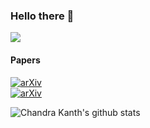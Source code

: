 ### Hello there 👋 

![](https://visitor-badge.glitch.me/badge?page_id=ck090) <br>

#### Papers
[![arXiv](https://img.shields.io/badge/arXiv-1234.56789-b31b1b.svg)](https://arxiv.org/abs/1234.56789) <br>
[![arXiv](https://img.shields.io/badge/arXiv-1234.56789-b31b1b.svg)](https://arxiv.org/abs/1234.56789) <br>

![Chandra Kanth's github stats](https://github-readme-stats.vercel.app/api?username=ck090&show_icons=true&title_color=fff&icon_color=79ff97&text_color=9f9f9f&bg_color=151515) 
